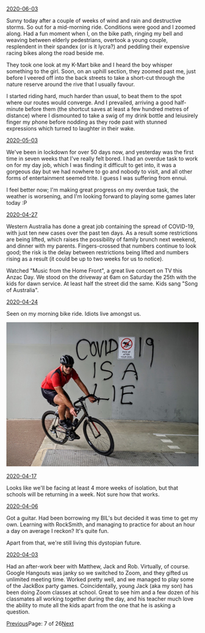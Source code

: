 [2020-06-03](/diary/2020/06/03.md)

Sunny today after a couple of weeks of wind and rain and destructive storms. So out for a mid-morning ride. Conditions were good and I zoomed along. Had a fun moment when I, on the bike path, ringing my bell and weaving between elderly pedestrians, overtook a young couple, resplendent in their spandex (or is it lycra?) and peddling their expensive racing bikes along the road beside me.

They took one look at my K-Mart bike and I heard the boy whisper something to the girl. Soon, on an uphill section, they zoomed past me, just before I veered off into the back streets to take a short-cut through the nature reserve around the rive that I usually favour.

I started riding hard, much harder than usual, to beat them to the spot where our routes would converge. And I prevailed, arriving a good half-minute before them (the shortcut saves at least a few hundred metres of distance) where I dismounted to take a swig of my drink bottle and leiusirely finger my phone before nodding as they rode past with stunned expressions which turned to laughter in their wake.

[2020-05-03](/diary/2020/05/03.md)

We've been in lockdown for over 50 days now, and yesterday was the first time in seven weeks that I've really felt bored. I had an overdue task to work on for my day job, which I was finding it difficult to get into, it was a gorgeous day but we had nowhere to go and nobody to visit, and all other forms of entertainment seemed trite. I guess I was suffering from ennui.

I feel better now; I'm making great progress on my overdue task, the weather is worsening, and I'm looking forward to playing some games later today :P

[2020-04-27](/diary/2020/04/27.md)

Western Australia has done a great job containing the spread of COVID-19, with just ten new cases over the past ten days. As a result some restrictions are being lifted, which raises the possibility of family brunch next weekend, and dinner with my parents. Fingers-crossed that numbers continue to look good; the risk is the delay between restrictions being lifted and numbers rising as a result (it could be up to two weeks for us to notice).

Watched "Music from the Home Front", a great live concert on TV this Anzac Day. We stood on the driveway at 6am on Saturday the 25th with the kids for dawn service. At least half the street did the same. Kids sang "Song of Australia".

[2020-04-24](/diary/2020/04/24.md)

Seen on my morning bike ride. Idiots live amongst us.

![Covid 19](/diary/assets/lie.jpg)

[2020-04-17](/diary/2020/04/17.md)

Looks like we'll be facing at least 4 more weeks of isolation, but that schools will be returning in a week. Not sure how that works.

[2020-04-06](/diary/2020/04/06.md)

Got a guitar. Had been borrowing my BIL's but decided it was time to get my own. Learning with RockSmith, and managing to practice for about an hour a day on average I reckon? It's quite fun.

Apart from that, we're still living this dystopian future.

[2020-04-03](/diary/2020/04/03.md)

Had an after-work beer with Matthew, Jack and Rob. Virtually, of course. Google Hangouts was janky so we switched to Zoom, and they gifted us unlimited meeting time. Worked pretty well, and we managed to play some of the JackBox party games. Coincidentally, young Jack (aka my son) has been doing Zoom classes at school. Great to see him and a few dozen of his classmates all working together during the day, and his teacher much love the ability to mute all the kids apart from the one that he is asking a question.

[Previous](/diary/page6)Page: 7 of 26[Next](/diary/page8)